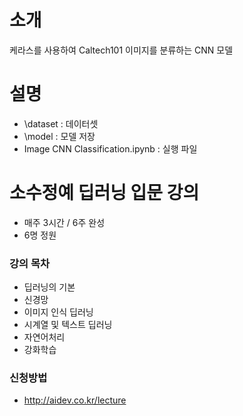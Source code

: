 # 소개
케라스를 사용하여 Caltech101 이미지를 분류하는 CNN 모델

# 설명
- \dataset : 데이터셋
- \model : 모델 저장
- Image CNN Classification.ipynb : 실행 파일

# 소수정예 딥러닝 입문 강의
- 매주 3시간 / 6주 완성
- 6명 정원

### 강의 목차
- 딥러닝의 기본
- 신경망
- 이미지 인식 딥러닝
- 시계열 및 텍스트 딥러닝
- 자연어처리
- 강화학습

### 신청방법
- <http://aidev.co.kr/lecture>
